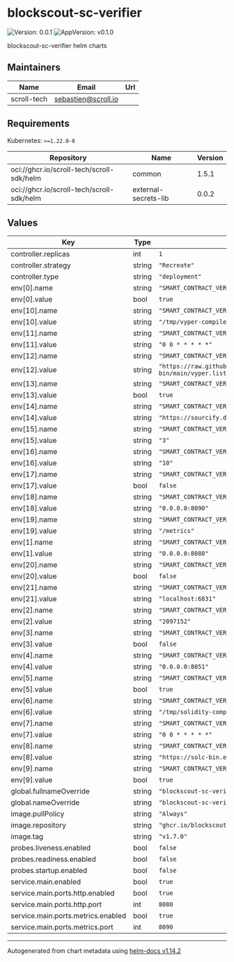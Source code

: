 # blockscout-sc-verifier

![Version: 0.0.1](https://img.shields.io/badge/Version-0.0.1-informational?style=flat-square) ![AppVersion: v0.1.0](https://img.shields.io/badge/AppVersion-v0.1.0-informational?style=flat-square)

blockscout-sc-verifier helm charts

## Maintainers

| Name | Email | Url |
| ---- | ------ | --- |
| scroll-tech | <sebastien@scroll.io> |  |

## Requirements

Kubernetes: `>=1.22.0-0`

| Repository | Name | Version |
|------------|------|---------|
| oci://ghcr.io/scroll-tech/scroll-sdk/helm | common | 1.5.1 |
| oci://ghcr.io/scroll-tech/scroll-sdk/helm | external-secrets-lib | 0.0.2 |

## Values

| Key | Type | Default | Description |
|-----|------|---------|-------------|
| controller.replicas | int | `1` |  |
| controller.strategy | string | `"Recreate"` |  |
| controller.type | string | `"deployment"` |  |
| env[0].name | string | `"SMART_CONTRACT_VERIFIER__SERVER__HTTP__ENABLED"` |  |
| env[0].value | bool | `true` |  |
| env[10].name | string | `"SMART_CONTRACT_VERIFIER__VYPER__COMPILERS_DIR"` |  |
| env[10].value | string | `"/tmp/vyper-compilers"` |  |
| env[11].name | string | `"SMART_CONTRACT_VERIFIER__VYPER__REFRESH_VERSIONS_SCHEDULE"` |  |
| env[11].value | string | `"0 0 * * * * *"` |  |
| env[12].name | string | `"SMART_CONTRACT_VERIFIER__VYPER__FETCHER__LIST__LIST_URL"` |  |
| env[12].value | string | `"https://raw.githubusercontent.com/blockscout/solc-bin/main/vyper.list.json"` |  |
| env[13].name | string | `"SMART_CONTRACT_VERIFIER__SOURCIFY__ENABLED"` |  |
| env[13].value | bool | `true` |  |
| env[14].name | string | `"SMART_CONTRACT_VERIFIER__SOURCIFY__API_URL"` |  |
| env[14].value | string | `"https://sourcify.dev/server/"` |  |
| env[15].name | string | `"SMART_CONTRACT_VERIFIER__SOURCIFY__VERIFICATION_ATTEMPTS"` |  |
| env[15].value | string | `"3"` |  |
| env[16].name | string | `"SMART_CONTRACT_VERIFIER__SOURCIFY__REQUEST_TIMEOUT"` |  |
| env[16].value | string | `"10"` |  |
| env[17].name | string | `"SMART_CONTRACT_VERIFIER__METRICS__ENABLED"` |  |
| env[17].value | bool | `false` |  |
| env[18].name | string | `"SMART_CONTRACT_VERIFIER__METRICS__ADDR"` |  |
| env[18].value | string | `"0.0.0.0:8090"` |  |
| env[19].name | string | `"SMART_CONTRACT_VERIFIER__METRICS__ROUTE"` |  |
| env[19].value | string | `"/metrics"` |  |
| env[1].name | string | `"SMART_CONTRACT_VERIFIER__SERVER__HTTP__ADDR"` |  |
| env[1].value | string | `"0.0.0.0:8080"` |  |
| env[20].name | string | `"SMART_CONTRACT_VERIFIER__JAEGER__ENABLED"` |  |
| env[20].value | bool | `false` |  |
| env[21].name | string | `"SMART_CONTRACT_VERIFIER__JAEGER__AGENT_ENDPOINT"` |  |
| env[21].value | string | `"localhost:6831"` |  |
| env[2].name | string | `"SMART_CONTRACT_VERIFIER__SERVER__HTTP__MAX_BODY_SIZE"` |  |
| env[2].value | string | `"2097152"` |  |
| env[3].name | string | `"SMART_CONTRACT_VERIFIER__SERVER__GRPC__ENABLED"` |  |
| env[3].value | bool | `false` |  |
| env[4].name | string | `"SMART_CONTRACT_VERIFIER__SERVER__GRPC__ADDR"` |  |
| env[4].value | string | `"0.0.0.0:8051"` |  |
| env[5].name | string | `"SMART_CONTRACT_VERIFIER__SOLIDITY__ENABLED"` |  |
| env[5].value | bool | `true` |  |
| env[6].name | string | `"SMART_CONTRACT_VERIFIER__SOLIDITY__COMPILERS_DIR"` |  |
| env[6].value | string | `"/tmp/solidity-compilers"` |  |
| env[7].name | string | `"SMART_CONTRACT_VERIFIER__SOLIDITY__REFRESH_VERSIONS_SCHEDULE"` |  |
| env[7].value | string | `"0 0 * * * * *"` |  |
| env[8].name | string | `"SMART_CONTRACT_VERIFIER__SOLIDITY__FETCHER__LIST__LIST_URL"` |  |
| env[8].value | string | `"https://solc-bin.ethereum.org/linux-amd64/list.json"` |  |
| env[9].name | string | `"SMART_CONTRACT_VERIFIER__VYPER__ENABLED"` |  |
| env[9].value | bool | `true` |  |
| global.fullnameOverride | string | `"blockscout-sc-verifier"` |  |
| global.nameOverride | string | `"blockscout-sc-verifier"` |  |
| image.pullPolicy | string | `"Always"` |  |
| image.repository | string | `"ghcr.io/blockscout/smart-contract-verifier"` |  |
| image.tag | string | `"v1.7.0"` |  |
| probes.liveness.enabled | bool | `false` |  |
| probes.readiness.enabled | bool | `false` |  |
| probes.startup.enabled | bool | `false` |  |
| service.main.enabled | bool | `true` |  |
| service.main.ports.http.enabled | bool | `true` |  |
| service.main.ports.http.port | int | `8080` |  |
| service.main.ports.metrics.enabled | bool | `true` |  |
| service.main.ports.metrics.port | int | `8090` |  |

----------------------------------------------
Autogenerated from chart metadata using [helm-docs v1.14.2](https://github.com/norwoodj/helm-docs/releases/v1.14.2)
